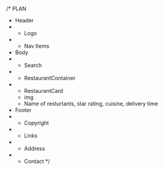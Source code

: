 /* PLAN
* Header
* - Logo
* - Nav Items
* Body
* - Search 
* - RestaurantContainer
*    - RestaurantCard 
      - img 
      - Name of resturtants, star rating, cuisine, delivery time 
* Footer
* - Copyright
* - Links 
* - Address
* - Contact
*/
